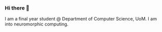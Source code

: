 ### Hi there 👋

I am a final year student @ Department of Computer Science, UoM.
I am into neuromorphic computing.
